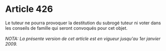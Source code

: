 # Article 426

Le tuteur ne pourra provoquer la destitution du subrogé tuteur ni voter dans les conseils de famille qui seront convoqués pour cet objet.<br/><br/><i>NOTA:  La présente version de cet article est en vigueur jusqu'au 1er janvier 2009.</i>